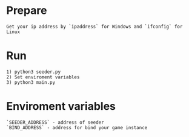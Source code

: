 # Prepare
    Get your ip address by `ipaddress` for Windows and `ifconfig` for Linux

# Run
    1) python3 seeder.py
    2) Set enviroment variables
    3) python3 main.py

# Enviroment variables
    `SEEDER_ADDRESS` - address of seeder
    `BIND_ADDRESS` - address for bind your game instance
